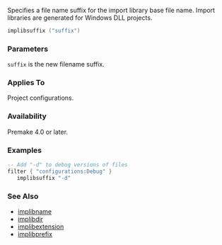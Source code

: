 Specifies a file name suffix for the import library base file name. Import libraries are generated for Windows DLL projects.

```lua
implibsuffix ("suffix")
```

### Parameters ###

`suffix` is the new filename suffix.

### Applies To ###

Project configurations.

### Availability ###

Premake 4.0 or later.

### Examples ###

```lua
-- Add "-d" to debug versions of files
filter { "configurations:Debug" }
   implibsuffix "-d"
```

### See Also ###

 * [implibname](implibname.md)
 * [implibdir](implibdir.md)
 * [implibextension](implibextension.md)
 * [implibprefix](implibprefix.md)
